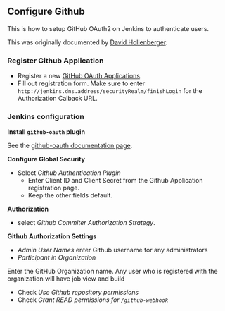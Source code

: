 ## Configure Github 

This is how to setup GitHub OAuth2 on Jenkins to authenticate users. 

This was originally documented by [David Hollenberger](http://davidhollenberger.com/2015/09/25/jenkins-github-oath/).

### Register Github Application

- Register a new [GitHub OAuth Applications](https://github.com/settings/applications/new).
- Fill out registration form. Make sure to enter `http://jenkins.dns.address/securityRealm/finishLogin` for the Authorization Calback URL.

### Jenkins configuration

**Install `github-oauth` plugin**

See the [github-oauth documentation page](https://wiki.jenkins-ci.org/display/JENKINS/Github+OAuth+Plugin#GithubOAuthPlugin-Setup).

**Configure Global Security**

- Select _Github Authentication Plugin_
    - Enter Client ID and Client Secret from the Github Application registration page.
    - Keep the other fields default.

**Authorization**

- select _Github Commiter Authorization Strategy_.

**Github Authorization Settings**

- _Admin User Names_ enter Github username for any administrators
- _Participant in Organization_ 

Enter the GitHub Organization name. Any user who is registered with the organization will have job view and build
- Check _Use Github repository permissions_
- Check _Grant READ permissions for `/github-webhook`_
